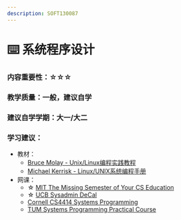 ```yaml
---
description: SOFT130087
---
```


# ⌨️ 系统程序设计

### 内容重要性：☆☆☆

### 教学质量：一般，建议自学

### 建议自学学期：大一/大二

### 学习建议：

* 教材：
  * [Bruce Molay - Unix/Linux编程实践教程](https://book.douban.com/subject/1219329/)
  * [Michael Kerrisk - Linux/UNIX系统编程手册](https://book.douban.com/subject/25809330/)
* 网课：
  * ☆ [MIT The Missing Semester of Your CS Education](https://csdiy.wiki/%E7%BC%96%E7%A8%8B%E5%85%A5%E9%97%A8/MIT-Missing-Semester/)
  * ☆ [UCB Sysadmin DeCal](https://csdiy.wiki/%E7%BC%96%E7%A8%8B%E5%85%A5%E9%97%A8/DeCal/)
  * [Cornell CS4414 Systems Programming](https://www.cs.cornell.edu/courses/cs4414/2023sp/)
  * [TUM Systems Programming Practical Course](https://github.com/ls1-sys-prog-course/docs?tab=readme-ov-file)
